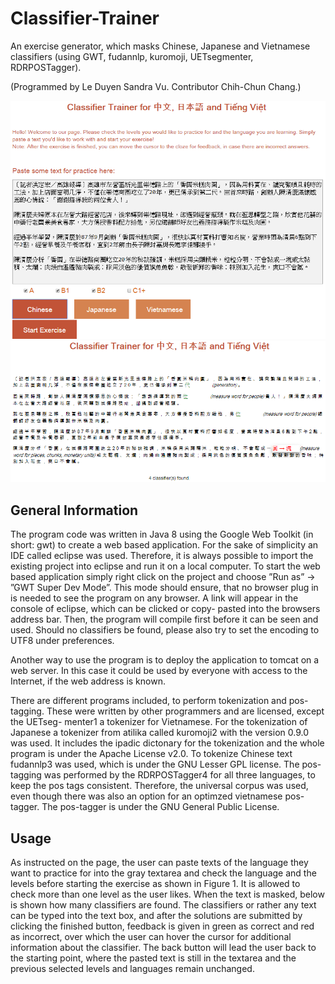 # Classifier-Trainer
An exercise generator, which masks Chinese, Japanese and Vietnamese classifiers (using GWT, fudannlp, kuromoji, UETsegmenter, RDRPOSTagger).

(Programmed by Le Duyen Sandra Vu. Contributor Chih-Chun Chang.)

![Graphic](https://github.com/leduvu/Classifier-Trainer/blob/master/pictures/demo1.png)
![Graphic](https://github.com/leduvu/Classifier-Trainer/blob/master/pictures/demo2.png)

## General Information

The program code was written in Java 8 using the Google Web Toolkit (in short: gwt) to create a web based application. For the sake of simplicity an IDE called eclipse was used. Therefore, it is always possible to import the existing project into eclipse and run it on a local computer. To start the web based application simply right click on the project and choose ”Run as” → ”GWT Super Dev Mode”. This mode should ensure, that no browser plug in is needed to see the program on any browser. A link will appear in the console of eclipse, which can be clicked or copy- pasted into the browsers address bar. Then, the program will compile first before it can be seen and used. Should no classifiers be found, please also try to set the encoding to UTF8 under preferences.

Another way to use the program is to deploy the application to tomcat on a web server. In this case it could be used by everyone with access to the Internet, if the web address is known.

There are different programs included, to perform tokenization and pos-tagging. These were written by other programmers and are licensed, except the UETseg- menter1 a tokenizer for Vietnamese. For the tokenization of Japanese a tokenizer from atilika called kuromoji2 with the version 0.9.0 was used. It includes the ipadic dictonary for the tokenization and the whole program is under the Apache License v2.0. To tokenize Chinese text fudannlp3 was used, which is under the GNU Lesser GPL license. The pos-tagging was performed by the RDRPOSTagger4 for all three languages, to keep the pos tags consistent. Therefore, the universal corpus was used, even though there was also an option for an optimzed vietnamese pos-tagger. The pos-tagger is under the GNU General Public License.

## Usage

As instructed on the page, the user can paste texts of the language they want to practice for into the gray textarea and check the language and the levels before starting the exercise as shown in Figure 1. It is allowed to check more than one level as the user likes. When the text is masked, below is shown how many classifiers are found. The classifiers or rather any text can be typed into the text box, and after the solutions are submitted by clicking the finished button, feedback is given in green as correct and red as incorrect, over which the user can hover the cursor for additional information about the classifier. The back button will lead the user back to the starting point, where the pasted text is still in the textarea and the previous selected levels and languages remain unchanged.
